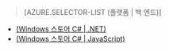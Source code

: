﻿> [AZURE.SELECTOR-LIST (플랫폼 | 백 엔드)]
- [(Windows 스토어 C# | .NET)](/ko-kr/documentation/articles/mobile-services-dotnet-backend-windows-store-dotnet-aad-rbac/)
- [(Windows 스토어 C# | JavaScript)](/ko-kr/documentation/articles/mobile-services-javascript-backend-windows-store-dotnet-aad-rbac/)
<!--HONumber=42-->
